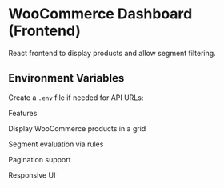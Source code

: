 # WooCommerce Dashboard (Frontend)

React frontend to display products and allow segment filtering.

## Environment Variables
Create a `.env` file if needed for API URLs:

Features

Display WooCommerce products in a grid

Segment evaluation via rules

Pagination support

Responsive UI